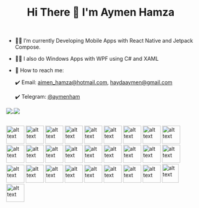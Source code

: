 <h1 align="center"> Hi There 👋 I'm Aymen Hamza</h1>

<br>


- 👩‍💻 I’m currently Developing Mobile Apps with React Native and Jetpack Compose.
- 👨‍🏫 I also do Windows Apps with WPF using C# and XAML
- 🤙 How to reach me: 

     :heavy_check_mark: Email: aimen_hamza@hotmail.com, haydaaymen@gmail.com

     :heavy_check_mark: Telegram: [@aymenham](https://t.me/aymenham) 

<a href="https://github.com/aimen08">
  <img align="center" src="https://github-readme-stats.vercel.app/api?username=aymen08&show_icons=true&count_private=true&include_all_commits=true" />
</a>
<a href="https://github.com/aimen08">
  <img align="center" src="https://github-readme-stats.vercel.app/api/top-langs/?username=aymen08&layout=compact&langs_count=12&hide=html,css" />
</a>
<br>
<br>

[<img src="https://user-images.githubusercontent.com/9213496/100453274-f6af9e00-30cf-11eb-9007-d7264c399f8f.png" alt="alt text" width="48" height="48">](https://www.adobe.com/products/photoshop.html) 
[<img src="https://user-images.githubusercontent.com/9213496/100454663-9a9a4900-30d2-11eb-8e49-8949f91033f2.png" alt="alt text" width="48" height="48">](https://developer.android.com/studio)
[<img src="https://user-images.githubusercontent.com/9213496/100453281-f8796180-30cf-11eb-8713-5d46659acf9a.png" alt="alt text" width="48" height="48">](https://azure.microsoft.com/en-us/)
[<img src="https://user-images.githubusercontent.com/9213496/100454668-9c640c80-30d2-11eb-8a65-40433fdf733a.png" alt="alt text" width="48" height="48">](https://cakebuild.net/)
[<img src="https://user-images.githubusercontent.com/9213496/100453284-f911f800-30cf-11eb-8891-c4103abda810.png" alt="alt text" width="48" height="48">](https://www.techsmith.com/video-editor.html)
[<img src="https://user-images.githubusercontent.com/9213496/100454535-5444ea00-30d2-11eb-8047-a98c45bf2a50.png" alt="alt text" width="48" height="48">](https://docs.microsoft.com/en-us/dotnet/csharp/)
[<img src="https://user-images.githubusercontent.com/9213496/100453290-fa432500-30cf-11eb-9793-f6abaa0ef8e8.png" alt="alt text" width="48" height="48">](https://www.debian.org/)
[<img src="https://user-images.githubusercontent.com/9213496/100453292-fadbbb80-30cf-11eb-9730-f16051fe2e2f.png" alt="alt text" width="48" height="48">](https://git-scm.com)
[<img src="https://user-images.githubusercontent.com/9213496/100454737-c289ac80-30d2-11eb-8dfd-186678751153.png" alt="alt text" width="48" height="48">](https://github.com)
[<img src="https://user-images.githubusercontent.com/9213496/100454706-b3a2fa00-30d2-11eb-9e6d-8d4d8f3a4e44.png" alt="alt text" width="48" height="48">](https://github.com/HandyOrg)
[<img src="https://user-images.githubusercontent.com/9213496/100453302-fc0ce880-30cf-11eb-865f-d20c961f7997.png" alt="alt text" width="48" height="48">](https://www.java.com/en/)
[<img src="https://user-images.githubusercontent.com/9213496/100453307-fca57f00-30cf-11eb-9eaf-16fe03f3f611.png" alt="alt text" width="48" height="48">](https://www.kali.org/)
[<img src="https://user-images.githubusercontent.com/9213496/100454537-55761700-30d2-11eb-915a-25ae7e09368e.png" alt="alt text" width="48" height="48">](https://kotlinlang.org)
[<img src="https://user-images.githubusercontent.com/9213496/100453313-fd3e1580-30cf-11eb-9880-3b6b268d663c.png" alt="alt text" width="48" height="48">](https://www.linux.org/)
[<img src="https://user-images.githubusercontent.com/9213496/100454880-ffee3a00-30d2-11eb-83ff-4ee4be7dc86b.png" alt="alt text" width="48" height="48">](https://www.microsoft.com/en-us/edge)
[<img src="https://user-images.githubusercontent.com/9213496/100453317-fe6f4280-30cf-11eb-8495-cf9ab170f5df.png" alt="alt text" width="48" height="48">](https://www.office.com/)
[<img src="https://user-images.githubusercontent.com/9213496/100453323-fe6f4280-30cf-11eb-87cc-f3da8af32944.png" alt="alt text" width="48" height="48">](https://www.microsoft.com/en-us/sql-server/sql-server-downloads)
[<img src="https://user-images.githubusercontent.com/9213496/100454540-560ead80-30d2-11eb-8291-225f05f267f5.png" alt="alt text" width="48" height="48">](https://github.com/dotnet/core)
[<img src="https://user-images.githubusercontent.com/9213496/100453330-ffa06f80-30cf-11eb-8c71-d981220ca5be.png" alt="alt text" width="48" height="48">](https://nodejs.org/en/)
[<img src="https://user-images.githubusercontent.com/9213496/100453333-00390600-30d0-11eb-902a-dfe24b9f45de.png" alt="alt text" width="48" height="48">](https://www.python.org/)
[<img src="https://user-images.githubusercontent.com/9213496/100453335-00d19c80-30d0-11eb-8681-d11a2c0837df.png" alt="alt text" width="48" height="48">](https://www.raspberrypi.org/)
[<img src="https://user-images.githubusercontent.com/9213496/100453337-00d19c80-30d0-11eb-96ed-5725a0e40fb5.png" alt="alt text" width="48" height="48">](https://stackoverflow.com/)
[<img src="https://user-images.githubusercontent.com/9213496/100453338-016a3300-30d0-11eb-91e9-ae4e1b1fc9d6.png" alt="alt text" width="48" height="48">](https://ubuntu.com/)
[<img src="https://user-images.githubusercontent.com/9213496/100453340-0202c980-30d0-11eb-86b9-c2c44c8fbfea.png" alt="alt text" width="48" height="48">](https://visualstudio.microsoft.com/)
[<img src="https://user-images.githubusercontent.com/9213496/100453343-029b6000-30d0-11eb-9f35-ddceaa73e0b1.png" alt="alt text" width="48" height="48">](https://visualstudio.microsoft.com/)
[<img src="https://user-images.githubusercontent.com/9213496/100453345-0333f680-30d0-11eb-9316-6156965bbc84.png" alt="alt text" width="48" height="48">](https://visualstudio.microsoft.com/)
[<img src="https://user-images.githubusercontent.com/32209952/133531215-bc4dcecf-0faa-4937-b65c-11a834e78366.png" alt="alt text" width="44" height="50">](https://reactnative.dev/)
[<img src="https://user-images.githubusercontent.com/9213496/100453354-04652380-30d0-11eb-87de-a577acd2f62f.png" alt="alt text" width="48" height="48">](https://docs.microsoft.com/en-us/dotnet/desktop/wpf/fundamentals/xaml?view=netdesktop-5.0)
